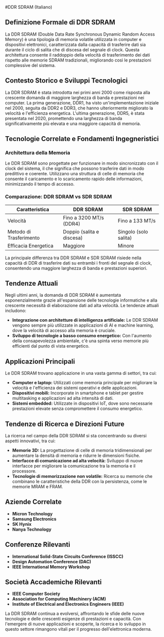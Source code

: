 #DDR SDRAM (Italiano)

## Definizione Formale di DDR SDRAM

La DDR SDRAM (Double Data Rate Synchronous Dynamic Random Access Memory) è una tipologia di memoria volatile utilizzata in computer e dispositivi elettronici, caratterizzata dalla capacità di trasferire dati sia durante il ciclo di salita che di discesa del segnale di clock. Questa architettura consente il raddoppio della velocità di trasferimento dei dati rispetto alle memorie SDRAM tradizionali, migliorando così le prestazioni complessive del sistema.

## Contesto Storico e Sviluppi Tecnologici

La DDR SDRAM è stata introdotta nei primi anni 2000 come risposta alla crescente domanda di maggiore larghezza di banda e prestazioni nei computer. La prima generazione, DDR1, ha visto un'implementazione iniziale nel 2000, seguita da DDR2 e DDR3, che hanno ulteriormente migliorato la velocità e l'efficienza energetica. L'ultima generazione, DDR5, è stata presentata nel 2020, promettendo una larghezza di banda significativamente più elevata e una maggiore capacità di memoria.

## Tecnologie Correlate e Fondamenti Ingegneristici

### Architettura della Memoria

Le DDR SDRAM sono progettate per funzionare in modo sincronizzato con il clock del sistema, il che significa che possono trasferire dati in modo predittivo e coerente. Utilizzano una struttura di celle di memoria che consente il caricamento e lo scaricamento rapido delle informazioni, minimizzando il tempo di accesso.

### Comparazione: DDR SDRAM vs SDR SDRAM

| Caratteristica | DDR SDRAM | SDR SDRAM |
|----------------|-----------|-----------|
| Velocità       | Fino a 3200 MT/s (DDR4) | Fino a 133 MT/s |
| Metodo di Trasferimento | Doppio (salita e discesa) | Singolo (solo salita) |
| Efficacia Energetica | Maggiore | Minore |

La principale differenza tra DDR SDRAM e SDR SDRAM risiede nella capacità di DDR di trasferire dati su entrambi i fronti del segnale di clock, consentendo una maggiore larghezza di banda e prestazioni superiori.

## Tendenze Attuali

Negli ultimi anni, la domanda di DDR SDRAM è aumentata esponenzialmente grazie all'espansione delle tecnologie informatiche e alla crescente necessità di elaborazione dati ad alta velocità. Le tendenze attuali includono:

- **Integrazione con architetture di intelligenza artificiale:** Le DDR SDRAM vengono sempre più utilizzate in applicazioni di AI e machine learning, dove la velocità di accesso alla memoria è cruciale.
- **Sviluppo di tecnologie a basso consumo energetico:** Con l'aumento della consapevolezza ambientale, c'è una spinta verso memorie più efficienti dal punto di vista energetico.

## Applicazioni Principali

Le DDR SDRAM trovano applicazione in una vasta gamma di settori, tra cui:

- **Computer e laptop:** Utilizzati come memoria principale per migliorare la velocità e l'efficienza dei sistemi operativi e delle applicazioni.
- **Dispositivi mobili:** Incorporate in smartphone e tablet per gestire multitasking e applicazioni ad alta intensità di dati.
- **Sistemi embedded:** Utilizzate in dispositivi IoT, dove sono necessarie prestazioni elevate senza compromettere il consumo energetico.

## Tendenze di Ricerca e Direzioni Future

La ricerca nel campo della DDR SDRAM si sta concentrando su diversi aspetti innovativi, tra cui:

- **Memorie 3D:** La progettazione di celle di memoria tridimensionali per aumentare la densità di memoria e ridurre le dimensioni fisiche.
- **Interfacce di comunicazione ad alta velocità:** Sviluppo di nuove interfacce per migliorare la comunicazione tra la memoria e il processore.
- **Tecnologie di memorizzazione non volatile:** Ricerca su memorie che combinano le caratteristiche della DDR con la persistenza, come le memorie MRAM e FRAM.

## Aziende Correlate

- **Micron Technology**
- **Samsung Electronics**
- **SK Hynix**
- **Nanya Technology**

## Conferenze Rilevanti

- **International Solid-State Circuits Conference (ISSCC)**
- **Design Automation Conference (DAC)**
- **IEEE International Memory Workshop**

## Società Accademiche Rilevanti

- **IEEE Computer Society**
- **Association for Computing Machinery (ACM)**
- **Institute of Electrical and Electronics Engineers (IEEE)**

La DDR SDRAM continua a evolversi, affrontando le sfide delle nuove tecnologie e delle crescenti esigenze di prestazioni e capacità. Con l'emergere di nuove applicazioni e scoperte, la ricerca e lo sviluppo in questo settore rimangono vitali per il progresso dell'elettronica moderna.